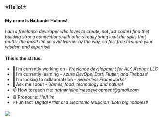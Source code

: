 ### :star:Hello!:star:

#### My name is Nathaniel Holmes!
*I am a freelance developer who loves to create, not just code! I find that building strong connections with others really brings out the skills that matter the most! I'm an avid learner by the way, so feel free to share your wisdom and expertise!*



#### This is the status:
- 🔭 I’m currently working on - *Freelance development for ALK Asphalt LLC*
- 🌱 I’m currently learning - *Azure DevOps, Dart, Flutter, and Firebase!*
- 👯 I’m looking to collaborate on - *Serverless Frameworks!*
- 💬 Ask me about - *Games, food, technology and nature!*
- 📫 How to reach me: *nathanielholmesdevelopment@gmail.com*
- 😄 Pronouns: *He/Him*
- ⚡ Fun fact: *Digital Artist and Electronic Musician (Both big hobbies!)*



<a href="https://github.com/nathanieljholmes">
  <img src="https://github-readme-stats.vercel.app/api?username=nathanieljholmes&show_icons=true&hide_border=true&theme=tokyonight" />
</a>


